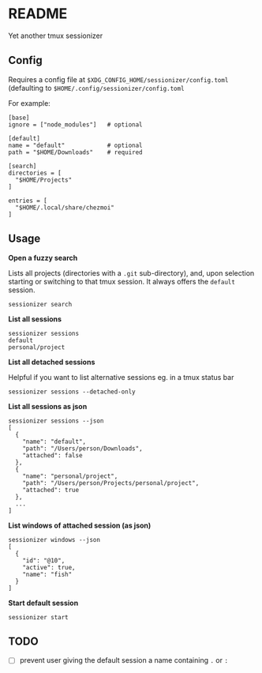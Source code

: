 # README

Yet another tmux sessionizer

## Config

Requires a config file at `$XDG_CONFIG_HOME/sessionizer/config.toml` (defaulting to `$HOME/.config/sessionizer/config.toml`

For example:

```
[base]
ignore = ["node_modules"]   # optional

[default]
name = "default"            # optional
path = "$HOME/Downloads"    # required

[search]
directories = [
  "$HOME/Projects"
]

entries = [
  "$HOME/.local/share/chezmoi"
]
```

## Usage

**Open a fuzzy search**

Lists all projects (directories with a `.git` sub-directory), and, upon selection starting or switching to that tmux session. It always offers the `default` session.

```
sessionizer search
```

**List all sessions**

```
sessionizer sessions
default
personal/project
```

**List all detached sessions**

Helpful if you want to list alternative sessions eg. in a tmux status bar

```
sessionizer sessions --detached-only
```

**List all sessions as json**

```
sessionizer sessions --json
[
  {
    "name": "default",
    "path": "/Users/person/Downloads",
    "attached": false
  },
  {
    "name": "personal/project",
    "path": "/Users/person/Projects/personal/project",
    "attached": true
  },
  ...
]
```

**List windows of attached session (as json)**

```
sessionizer windows --json
[
  {
    "id": "@10",
    "active": true,
    "name": "fish"
  }
]
```

**Start default session**

```
sessionizer start
```

## TODO

- [ ] prevent user giving the default session a name containing `.` or `:`
